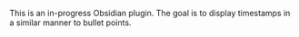 This is an in-progress Obsidian plugin. The goal is to display timestamps in a similar manner to bullet points.
